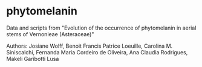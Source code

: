 # phytomelanin
Data and scripts from "Evolution of the occurrence of phytomelanin in aerial stems of Vernonieae (Asteraceae)"

Authors: Josiane Wolff, Benoit Francis Patrice Loeuille, Carolina M. Siniscalchi, Fernanda Maria Cordeiro de Oliveira, Ana Claudia Rodrigues, Makeli Garibotti Lusa
